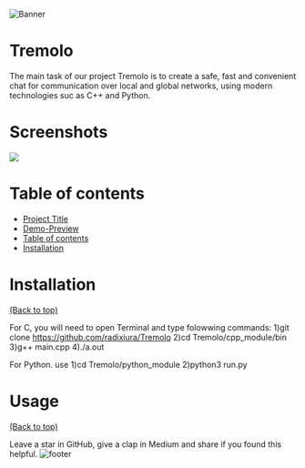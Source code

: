 ![Banner](https://i.imgur.com/glErIFF.png)
# Tremolo
The main task of our project Tremolo is to create a safe, fast and convenient chat for communication over local and global networks, using modern technologies suc as C++ and Python.






# Screenshots

![](https://i.imgur.com/Mq1I50c.jpg)






# Table of contents





- [Project Title](#project-title)
- [Demo-Preview](#demo-preview)
- [Table of contents](#table-of-contents)
- [Installation](#installation)


# Installation
[(Back to top)](#table-of-contents)


For C, you will need to open Terminal and type folowwing commands:
1)git clone https://github.com/radixiura/Tremolo
2)cd Tremolo/cpp_module/bin
3)g++ main.cpp
4)./a.out

For Python. use
1)cd Tremolo/python_module
2)python3 run.py





# Usage
[(Back to top)](#table-of-contents)


Leave a star in GitHub, give a clap in Medium and share if you found this helpful.
![footer](https://i.imgur.com/l38Sz35.gif)





